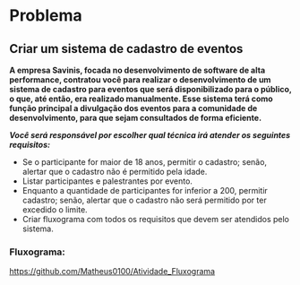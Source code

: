 # Problema

## Criar um sistema de cadastro de eventos

**A empresa Savinis, focada no desenvolvimento de software de alta performance, contratou você para realizar o desenvolvimento de um sistema de cadastro para eventos que será disponibilizado para o público, o que, até então, era realizado manualmente. Esse sistema terá como função principal a divulgação dos eventos para a comunidade de desenvolvimento, para que sejam consultados de forma eficiente.**

***Você será responsável por escolher qual técnica irá atender os seguintes requisitos:***

* Se o participante for maior de 18 anos, permitir o cadastro; senão, alertar que o cadastro não é permitido pela idade.
* Listar participantes e palestrantes por evento.
* Enquanto a quantidade de participantes for inferior a 200, permitir cadastro; senão, alertar que o cadastro não será permitido por ter excedido o limite.
* Criar fluxograma com todos os requisitos que devem ser atendidos pelo sistema.

### Fluxograma:

<https://github.com/Matheus0100/Atividade_Fluxograma>


